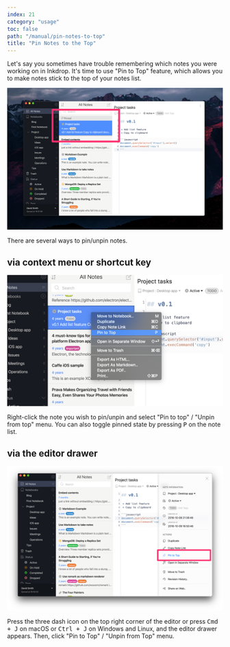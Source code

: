 ```yaml
---
index: 21
category: "usage"
toc: false
path: "/manual/pin-notes-to-top"
title: "Pin Notes to the Top"
---
```


Let's say you sometimes have trouble remembering which notes you were working on in Inkdrop.
It's time to use "Pin to Top" feature, which allows you to make notes stick to the top of your notes list.

![Pinned note](./pin-notes-to-top_overview.png)

There are several ways to pin/unpin notes.

## via context menu or shortcut key

![Context menu](./pin-notes-to-top_howto-context-menu.png)

Right-click the note you wish to pin/unpin and select "Pin to top" / "Unpin from top" menu.
You can also toggle pinned state by pressing <kbd>P</kbd> on the note list.

## via the editor drawer

![How to](./pin-notes-to-top_howto.png)

Press the three dash icon on the top right corner of the editor or press <kbd>Cmd + J</kbd> on macOS or <kbd>Ctrl + J</kbd> on Windows and Linux, and the editor drawer appears.
Then, click "Pin to Top" / "Unpin from Top" menu.
